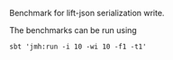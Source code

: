 Benchmark for lift-json serialization write. 

The benchmarks can be run using 

`sbt 'jmh:run -i 10 -wi 10 -f1 -t1'`


